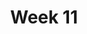 ---
    title: Week 11
    weekNumber: 11
    days:
      - date: 2021-12-8
        events:
          "**Exam**{: .label .label-exam } Final Exam (11:30-2:30)":
---